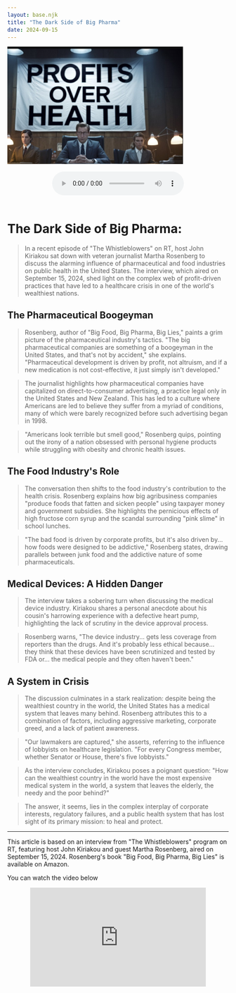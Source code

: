 ```yaml
---
layout: base.njk
title: "The Dark Side of Big Pharma"
date: 2024-09-15
---
```


<img src="/assets/images/big-pharma2.jpg" alt="Three people seated at a table or desk, with a large white banner behind them that reads 'PROFITS OVER HEALTH' in bold black letters. The central figure is a man in glasses wearing a suit and tie, flanked by two women also in business attire. The setting seems to be an office or conference room, with overhead lighting and lamps visible. The scene has a serious, somewhat ominous tone, likely critiquing prioritization of financial gain over public health concerns." width="400" class="centered"><br>

<center><audio controls><source src="https://s3.eu-central-1.wasabisys.com/audio.com.audio/transcoding/96/12/1810247049281296-1810247049304289-1810247066748846.mp3?X-Amz-Content-Sha256=UNSIGNED-PAYLOAD&amp;X-Amz-Algorithm=AWS4-HMAC-SHA256&amp;X-Amz-Credential=W7IA3NSYSOQIKLY9DEVC%2F20240915%2Feu-central-1%2Fs3%2Faws4_request&amp;X-Amz-Date=20240915T074230Z&amp;X-Amz-SignedHeaders=host&amp;X-Amz-Expires=518400&amp;X-Amz-Signature=e00189e02c6a1584b390c76c0c23867fdfed576a3d7eef7908e0ed5cfa10c75f" type="audio/mpeg">Your browser does not support the audio element.</audio></center></br>

# The Dark Side of Big Pharma:

> In a recent episode of "The Whistleblowers" on RT, host John Kiriakou sat down with veteran journalist Martha Rosenberg to discuss the alarming influence of pharmaceutical and food industries on public health in the United States. The interview, which aired on September 15, 2024, shed light on the complex web of profit-driven practices that have led to a healthcare crisis in one of the world's wealthiest nations.

## The Pharmaceutical Boogeyman

> Rosenberg, author of "Big Food, Big Pharma, Big Lies," paints a grim picture of the pharmaceutical industry's tactics. "The big pharmaceutical companies are something of a boogeyman in the United States, and that's not by accident," she explains. "Pharmaceutical development is driven by profit, not altruism, and if a new medication is not cost-effective, it just simply isn't developed."

> The journalist highlights how pharmaceutical companies have capitalized on direct-to-consumer advertising, a practice legal only in the United States and New Zealand. This has led to a culture where Americans are led to believe they suffer from a myriad of conditions, many of which were barely recognized before such advertising began in 1998.

> "Americans look terrible but smell good," Rosenberg quips, pointing out the irony of a nation obsessed with personal hygiene products while struggling with obesity and chronic health issues.

## The Food Industry's Role

> The conversation then shifts to the food industry's contribution to the health crisis. Rosenberg explains how big agribusiness companies "produce foods that fatten and sicken people" using taxpayer money and government subsidies. She highlights the pernicious effects of high fructose corn syrup and the scandal surrounding "pink slime" in school lunches.

> "The bad food is driven by corporate profits, but it's also driven by... how foods were designed to be addictive," Rosenberg states, drawing parallels between junk food and the addictive nature of some pharmaceuticals.

## Medical Devices: A Hidden Danger

> The interview takes a sobering turn when discussing the medical device industry. Kiriakou shares a personal anecdote about his cousin's harrowing experience with a defective heart pump, highlighting the lack of scrutiny in the device approval process.

> Rosenberg warns, "The device industry... gets less coverage from reporters than the drugs. And it's probably less ethical because... they think that these devices have been scrutinized and tested by FDA or... the medical people and they often haven't been."

## A System in Crisis

> The discussion culminates in a stark realization: despite being the wealthiest country in the world, the United States has a medical system that leaves many behind. Rosenberg attributes this to a combination of factors, including aggressive marketing, corporate greed, and a lack of patient awareness.

> "Our lawmakers are captured," she asserts, referring to the influence of lobbyists on healthcare legislation. "For every Congress member, whether Senator or House, there's five lobbyists."

> As the interview concludes, Kiriakou poses a poignant question: "How can the wealthiest country in the world have the most expensive medical system in the world, a system that leaves the elderly, the needy and the poor behind?"

> The answer, it seems, lies in the complex interplay of corporate interests, regulatory failures, and a public health system that has lost sight of its primary mission: to heal and protect.

---

This article is based on an interview from "The Whistleblowers" program on RT, featuring host John Kiriakou and guest Martha Rosenberg, aired on September 15, 2024. Rosenberg's book "Big Food, Big Pharma, Big Lies" is available on Amazon.

You can watch the video below
<center>
<iframe class="rumble" width="400" height="225" src="https://rumble.com/embed/v5cly6t/?pub=ne6g1" frameborder="0" allowfullscreen></iframe>
</center>




